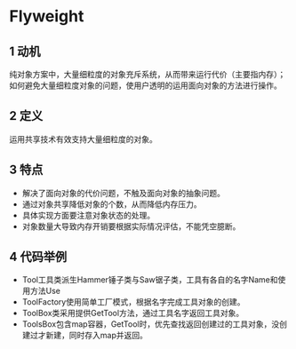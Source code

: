 # Flyweight
## 1 动机
纯对象方案中，大量细粒度的对象充斥系统，从而带来运行代价（主要指内存）；如何避免大量细粒度对象的问题，使用户透明的运用面向对象的方法进行操作。
## 2 定义
运用共享技术有效支持大量细粒度的对象。
## 3 特点
- 解决了面向对象的代价问题，不触及面向对象的抽象问题。
- 通过对象共享降低对象的个数，从而降低内存压力。
- 具体实现方面要注意对象状态的处理。
- 对象数量大导致内存开销要根据实际情况评估，不能凭空臆断。
## 4 代码举例
- Tool工具类派生Hammer锤子类与Saw锯子类，工具有各自的名字Name和使用方法Use
- ToolFactory使用简单工厂模式，根据名字完成工具对象的创建。
- ToolBox类采用提供GetTool方法，通过工具名字返回工具对象。
- ToolsBox包含map容器，GetTool时，优先查找返回创建过的工具对象，没创建过才新建，同时存入map并返回。
